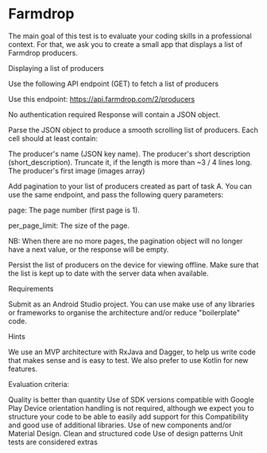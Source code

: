 # Farmdrop
The main goal of this test is to evaluate your coding skills in a professional context. For that, we ask you to create a small app that displays a list of Farmdrop producers.

Displaying a list of producers

Use the following API endpoint (GET) to fetch a list of producers

Use this endpoint: https://api.farmdrop.com/2/producers

No authentication required
Response will contain a JSON object.

Parse the JSON object to produce a smooth scrolling list of producers. Each cell should at least contain:

The producer's name (JSON key name).
The producer's short description (short_description). Truncate it, if the length is more than ~3 / 4 lines long.
The producer's first image (images array)


Add pagination to your list of producers created as part of task A. You can use the same endpoint, and pass the following query parameters:


page: The page number (first page is 1).

per_page_limit: The size of the page.

NB: When there are no more pages, the pagination object will no longer have a next value, or the response will be empty.

Persist the list of producers on the device for viewing offline.
Make sure that the list is kept up to date with the server data when available.

Requirements

Submit as an Android Studio project.
You can use make use of any libraries or frameworks to organise the architecture and/or reduce "boilerplate" code.


Hints

We use an MVP architecture with RxJava and Dagger, to help us write code that makes sense and is easy to test. We also prefer to use Kotlin for new features.


Evaluation criteria:

Quality is better than quantity
Use of SDK versions compatible with Google Play
Device orientation handling is not required, although we expect you to structure your code to be able to easily add support for this
Compatibility and good use of additional libraries.
Use of new components and/or Material Design.
Clean and structured code
Use of design patterns
Unit tests are considered extras
